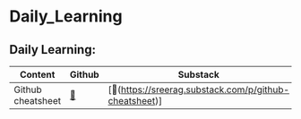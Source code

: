 # Daily_Learning

## Daily Learning:

| **Content** | **Github** | **Substack** |
| --- | --- | --- |
| Github cheatsheet |[🔗](https://github.com/SreeragKolath/gitcommands_cheatsheet)     | [🔗(https://sreerag.substack.com/p/github-cheatsheet)]|
